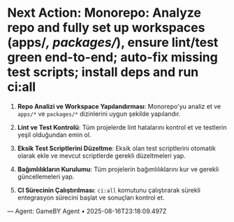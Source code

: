 # Next Action: Monorepo: Analyze repo and fully set up workspaces (apps/*, packages/*), ensure lint/test green end-to-end; auto-fix missing test scripts; install deps and run ci:all

1. **Repo Analizi ve Workspace Yapılandırması**: Monorepo'yu analiz et ve `apps/*` ve `packages/*` dizinlerini uygun şekilde yapılandır.

2. **Lint ve Test Kontrolü**: Tüm projelerde lint hatalarını kontrol et ve testlerin yeşil olduğundan emin ol.

3. **Eksik Test Scriptlerini Düzeltme**: Eksik olan test scriptlerini otomatik olarak ekle ve mevcut scriptlerde gerekli düzeltmeleri yap.

4. **Bağımlılıkların Kurulumu**: Tüm projelerin bağımlılıklarını kur ve gerekli güncellemeleri yap.

5. **CI Sürecinin Çalıştırılması**: `ci:all` komutunu çalıştırarak sürekli entegrasyon sürecini başlat ve sonuçları kontrol et.

— Agent: GameBY Agent • 2025-08-16T23:18:09.497Z
